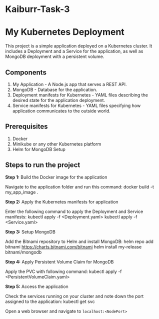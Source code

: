 # Kaiburr-Task-3
# My Kubernetes Deployment

This project is a simple application deployed on a Kubernetes cluster. It includes a Deployment and a Service for the application, as well as MongoDB deployment with a persistent volume.

## Components
1. My Application - A Node.js app that serves a REST API.
2. MongoDB - Database for the application.
3. Deployment manifests for Kubernetes - YAML files describing the desired state for the application deployment.
4. Service manifests for Kubernetes - YAML files specifying how application communicates to the outside world.


## Prerequisites
1. Docker
2. Minikube or any other Kubernetes platform
3. Helm for MongoDB Setup

## Steps to run the project

**Step 1:** Build the Docker image for the application

Navigate to the application folder and run this command:
docker build -t my_app_image .



**Step 2:** Apply the Kubernetes manifests for application

Enter the following command to apply the Deployment and Service manifests:
kubectl apply -f <Deployment.yaml> kubectl apply -f <Service.yaml>



**Step 3:** Setup MongoDB

Add the Bitnami repository to Helm and install MongoDB:
helm repo add bitnami https://charts.bitnami.com/bitnami helm install my-release bitnami/mongodb



**Step 4:** Apply Persistent Volume Claim for MongoDB

Apply the PVC with following command:
kubectl apply -f <PersistentVolumeClaim.yaml>



**Step 5:** Access the application

Check the services running on your cluster and note down the port assigned to the application:
kubectl get svc



Open a web browser and navigate to `localhost:<NodePort>`

 
